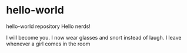 # hello-world
hello-world repository
Hello nerds! 

I will become you. I now wear glasses and snort instead of laugh. 
I leave whenever a girl comes in the room
